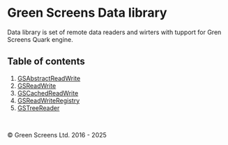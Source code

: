 # Green Screens Data library

Data library is set of remote data readers and wirters with tupport for Gren Screens Quark engine.

## Table of contents 

1. [GSAbstractReadWrite](./GSAbstractReadWrite.md)
2. [GSReadWrite](./GSReadWrite.md)
3. [GSCachedReadWrite](./GSCachedReadWrite.md)
4. [GSReadWriteRegistry](./GSReadWriteRegistry.md)
5. [GSTreeReader](./GSTreeReader.md)
<br>

&copy; Green Screens Ltd. 2016 - 2025
